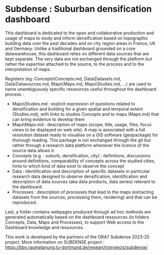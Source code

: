 Subdense : Suburban densification dashboard  
==================================================   

This dashboard is dedicated to the open and collaborative production and usage of maps to study and inform densification based on topographic building data over the past decades and on city region areas in France, UK and Germany. Unlike a traditional dashboard grounded on a core datawarehouse, this dashboard relies on different data sources that are kept separate. The very data are not exchanged through the platform but rather the expertise attached to the source, to the process and to the interpretation of maps.

Registers (eg: Concepts\Concepts.md, Data\Datasets.md, Data\Datasources.md, Maps\Maps.md, Maps\Studies.md, ...) are used to name unambiguously specific ressources useful throughout the dashboard process :

* Maps\Studies.md : explicit expression of questions related to densification and building for a given spatial and temporal extent (Studies.md), with links to studies Concepts and to maps (Maps.md) that can bring evidence to develop them
* Maps\Maps.md : description of maps (scope, title, usage, files, focus views to be displayed on web site). A map is associated with a full resolution dataset ready to visualise on a GIS software (geopackage) for thorough reading. This package is not exchanged through the git but rather through a research data platform whenever the licence of the source data allows it.
* Concepts (e.g. : suburb, densification, city) : definitions, discussions around definitions, comparability of concepts across the studied cities, hints to which kind of data exist to observe the concept
* Data : identification and description of specific datasets in particular research data designed to observe densification, identification and description of data sources (aka data products, data series) relevant to the dashboard.
* Processes : description of processes that lead to the maps (extracting datasets from the sources, processing them, rendering) and that can be reproduced. 

Last, a folder contains webpages produced through ad hoc methods are generated automatically based on the dashboard ressources (in folders Concepts, Data, Maps and Processes), to support Web access to the Dashboard knowledge and ressources.

This work is developed by the partners of the ORA7 Subdense 2023-25 project. More information on SUBDENSE project : https://bbv.raumplanung.tu-dortmund.de/research/projects/subdense/

